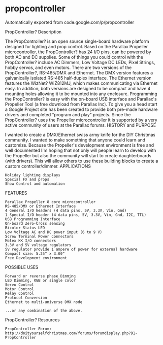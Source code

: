 # propcontroller
Automatically exported from code.google.com/p/propcontroller

PropController? Description

The PropController? is an open source single-board hardware platform designed for lighting and prop control. Based on the Parallax Propeller microcontroller, the PropController? has 24 I/O pins, can be powered by both AC and DC supplies. Some of things you could control with the PropController? include AC Dimmers, Low Voltage DC LEDs, Pixel Strings, hobby servos, and even motors. There are two versions of the PropController?, RS-485/DMX and Ethernet. The DMX version features a galvanically isolated RS-485 half-duplex interface. The Ethernet version features the WizNet? WIZ812MJ, which makes communicating via Ethernet easy. In addition, both versions are designed to be compact and have 4 mounting holes allowing it to be mounted into any enclosure. Programming the PropController? is easy with the on-board USB interface and Parallax's Propeller Tool (a free download from Parallax Inc). To give you a head start a Google Project site has been created to provide both pre-made hardware drivers and completed “program and play” projects. Since the PropController? uses the Propeller microcontroller it is supported by a very active community of users at the Parallax forums.
HISTORY and PURPOSE

I wanted to create a DMX/Ethernet swiss army knife for the DIY Christmas community. I wanted to make something that anyone could learn and customize. Because the Propeller's development environment is free and well documented I'm hoping that not only will people learn to develop with the Propeller but also the community will start to create daughterboards (with drivers). This will allow others to use these building blocks to create a custom controller/dimmer.
APPLICATIONS

    Holiday lighting displays
    Special FX and props
    Show Control and automation 

FEATURES

    Parallax Propeller 8 core microcontroller
    RS-485/DMX or Ethernet Interface
    4 General I/O headers (4 data pins, 5V, 3.3V, Vin, Gnd)
    1 Special I/O header (4 data pins, 5V, 3.3V, Vin, Gnd, I2C, TTL)
    USB Programming Interface
    On-board Zero-Cross sensing
    Bicolor Status LED
    Low Voltage AC and DC power input (6 to 9 V)
    Screw Terminal Power connectors
    Molex KK I/O connectors
    3.3V and 5V voltage regulators
    5V regulator provide 1 ampere of power for external hardware
    Compact size: 5.25” x 3.00”
    Free Development environment 

POSSIBLE USES

    Forward or reverse phase Dimming
    LED Dimming, RGB or single color
    Servo Control
    Motor Control
    Relay Control
    Protocol Conversion
    Ethernet to multi-universe DMX node 

    ...or any combination of the above. 

PropController? Resources

    PropController Forum: http://doityourselfchristmas.com/forums/forumdisplay.php?91-PropController
